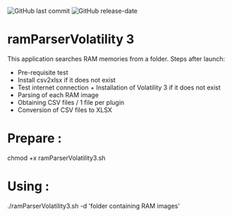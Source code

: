 ![GitHub last commit](https://img.shields.io/github/last-commit/yakisyst3m/ramParserVolatility3/) ![GitHub release-date](https://img.shields.io/github/release-date/yakisyst3m/ramParserVolatility3/)
#  ramParserVolatility 3
This application searches RAM memories from a folder.
Steps after launch:
- Pre-requisite test
- Install csv2xlsx if it does not exist
- Test internet connection + Installation of Volatility 3 if it does not exist
- Parsing of each RAM image
- Obtaining CSV files / 1 file per plugin
- Conversion of CSV files to XLSX

# Prepare :
chmod +x ramParserVolatility3.sh

# Using :
./ramParserVolatility3.sh -d 'folder containing RAM images'
